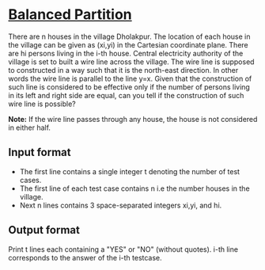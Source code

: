 # [Balanced Partition][link]

There are n houses in the village Dholakpur. The location of each house in the village can be given as (xi,yi) in the Cartesian coordinate plane. There are hi persons living in the i-th house. Central electricity authority of the village is set to built a wire line across the village. The wire line is supposed to constructed in a way such that it is the north-east direction. In other words the wire line is parallel to the line y=x. Given that the construction of such line is considered to be effective only if the number of persons living in its left and right side are equal, can you tell if the construction of such wire line is possible?

**Note:** If the wire line passes through any house, the house is not considered in either half.

## Input format

- The first line contains a single integer t denoting the number of test cases.
- The first line of each test case contains n i.e the number houses in the village.
- Next n lines contains 3 space-separated integers xi,yi, and hi.

## Output format

Print t lines each containing a "YES" or "NO" (without quotes). i-th line corresponds to the answer of the i-th testcase.

[link]: https://www.hackerearth.com/practice/algorithms/sorting/bubble-sort/practice-problems/algorithm/balanced-partition-818edecd/
